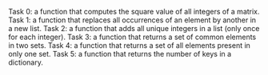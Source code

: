 Task 0: a function that computes the square value of all integers of a matrix.
Task 1: a function that replaces all occurrences of an element by another in a new list.
Task 2: a function that adds all unique integers in a list (only once for each integer).
Task 3: a function that returns a set of common elements in two sets.
Task 4: a function that returns a set of all elements present in only one set.
Task 5: a function that returns the number of keys in a dictionary.